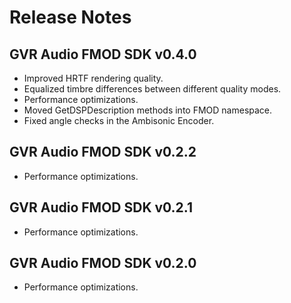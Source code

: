 # Release Notes

## GVR Audio FMOD SDK v0.4.0
* Improved HRTF rendering quality.
* Equalized timbre differences between different quality modes.
* Performance optimizations.
* Moved GetDSPDescription methods into FMOD namespace.
* Fixed angle checks in the Ambisonic Encoder.

## GVR Audio FMOD SDK v0.2.2
* Performance optimizations.

## GVR Audio FMOD SDK v0.2.1
* Performance optimizations.

## GVR Audio FMOD SDK v0.2.0
* Performance optimizations.
